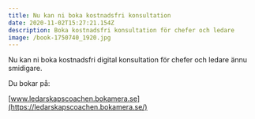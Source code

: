 ```yaml
---
title: Nu kan ni boka kostnadsfri konsultation
date: 2020-11-02T15:27:21.154Z
description: Boka kostnadsfri konsultation för chefer och ledare
image: /book-1750740_1920.jpg
---
```

Nu kan ni boka kostnadsfri digital konsultation för chefer och ledare ännu smidigare.

Du bokar på:

[www.ledarskapscoachen.bokamera.se](https://ledarskapscoachen.bokamera.se/)